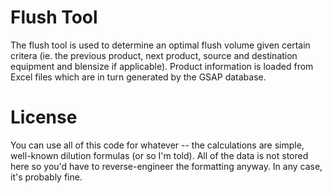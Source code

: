 # Flush Tool
The flush tool is used to determine an optimal flush volume given certain critera (ie. the previous product, next product, source and destination equipment and blensize if applicable). 
Product information is loaded from Excel files which are in turn generated by the GSAP database. 

# License 
You can use all of this code for whatever -- the calculations are simple, well-known dilution formulas (or so I'm told). All of the data is not stored here so you'd have to reverse-engineer the formatting anyway. 
In any case, it's probably fine.
